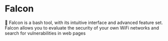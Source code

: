 # Falcon
🦅 Falcon is a bash tool, with its intuitive interface and advanced feature set. Falcon allows you to evaluate the security of your own WiFi networks and search for vulnerabilities in web pages
